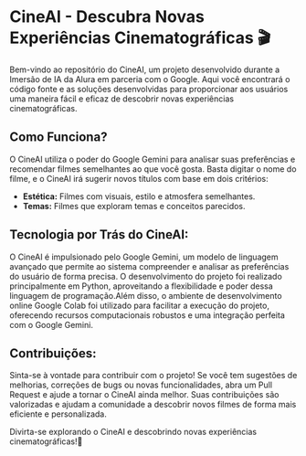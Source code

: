# CineAI - Descubra Novas Experiências Cinematográficas 🎬

Bem-vindo ao repositório do CineAI, um projeto desenvolvido durante a Imersão de IA da Alura em parceria com o Google. Aqui você encontrará o código fonte e as soluções desenvolvidas para proporcionar aos usuários uma maneira fácil e eficaz de descobrir novas experiências cinematográficas.

## Como Funciona?

O CineAI utiliza o poder do Google Gemini para analisar suas preferências e recomendar filmes semelhantes ao que você gosta. Basta digitar o nome do filme, e o CineAI irá sugerir novos títulos com base em dois critérios:

- **Estética:** Filmes com visuais, estilo e atmosfera semelhantes.
- **Temas:** Filmes que exploram temas e conceitos parecidos.

## Tecnologia por Trás do CineAI:

O CineAI é impulsionado pelo Google Gemini, um modelo de linguagem avançado que permite ao sistema compreender e analisar as preferências do usuário de forma precisa. O desenvolvimento do projeto foi realizado principalmente em Python, aproveitando a flexibilidade e poder dessa linguagem de programação.Além disso, o ambiente de desenvolvimento online Google Colab foi utilizado para facilitar a execução do projeto, oferecendo recursos computacionais robustos e uma integração perfeita com o Google Gemini.

## Contribuições:

Sinta-se à vontade para contribuir com o projeto! Se você tem sugestões de melhorias, correções de bugs ou novas funcionalidades, abra um Pull Request e ajude a tornar o CineAI ainda melhor. Suas contribuições são valorizadas e ajudam a comunidade a descobrir novos filmes de forma mais eficiente e personalizada.

Divirta-se explorando o CineAI e descobrindo novas experiências cinematográficas!🍿
